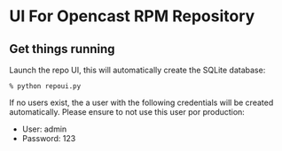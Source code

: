 UI For Opencast RPM Repository
==============================

Get things running
------------------

Launch the repo UI, this will automatically create the SQLite database:

    % python repoui.py

If no users exist, the a user with the following credentials will be created
automatically. Please ensure to not use this user por production:

- User: admin
- Password: 123
